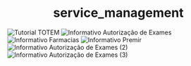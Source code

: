 <h1 align = "center">service_management</h1>

<p text-align = "center">

![Tutorial TOTEM](https://user-images.githubusercontent.com/105741181/193021219-e17fa099-9bfb-49a6-ad9a-1b5912d4843d.png)
![Informativo Autorização de Exames](https://user-images.githubusercontent.com/105741181/193039036-17cd16bf-57df-46fe-8c9a-b72da166db32.png)
![Informativo Farmacias](https://user-images.githubusercontent.com/105741181/193039047-54ebe7fe-8ce3-467f-92f6-2d2a57603f22.png)
![Informativo Premir](https://user-images.githubusercontent.com/105741181/193039053-cb9fed35-9070-4b7e-91cc-a9f7be936bff.png)
![Informativo Autorização de Exames (2)](https://user-images.githubusercontent.com/105741181/193613559-5f65d37f-9c68-474d-b394-0cd385d87fe1.png)
![Informativo Autorização de Exames (3)](https://user-images.githubusercontent.com/105741181/193613563-41916fc8-4e33-4038-8bba-57b6e886484e.png)

</p>

